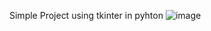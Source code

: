 Simple Project using tkinter in pyhton
![image](https://github.com/RenzoEmamnuel/Shop.py/assets/143341990/982c59e6-019a-431f-b4de-16a49c9dc693)
